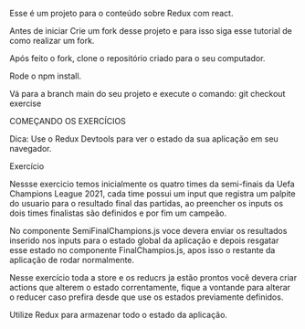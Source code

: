 Esse é um projeto para o conteúdo sobre Redux com react.

Antes de iniciar
Crie um fork desse projeto e para isso siga esse tutorial de como realizar um fork.

Após feito o fork, clone o repositório criado para o seu computador.

Rode o npm install.

Vá para a branch main do seu projeto e execute o comando: git checkout exercise

COMEÇANDO OS EXERCÍCIOS

Dica: Use o Redux Devtools para ver o estado da sua aplicação em seu navegador.

Exercício

Nessse exercicio temos inicialmente os quatro times da semi-finais da Uefa Champions League 2021, cada time possui um input que registra um palpite do usuario para o resultado final das partidas, ao preencher os inputs os dois times finalistas são definidos e por fim um campeão.

No componente SemiFinalChampions.js voce devera enviar os resultados inserido nos inputs para o estado global da aplicação e depois resgatar esse estado no componente FinalChampios.js, apos isso o restante da aplicação de rodar normalmente.



Nesse exercício toda a store e os reducrs ja estão prontos você devera criar actions que alterem o estado correntamente, fique a vontande para alterar o reducer caso prefira desde que use os estados previamente definidos.

Utilize Redux para armazenar todo o estado da aplicação.
